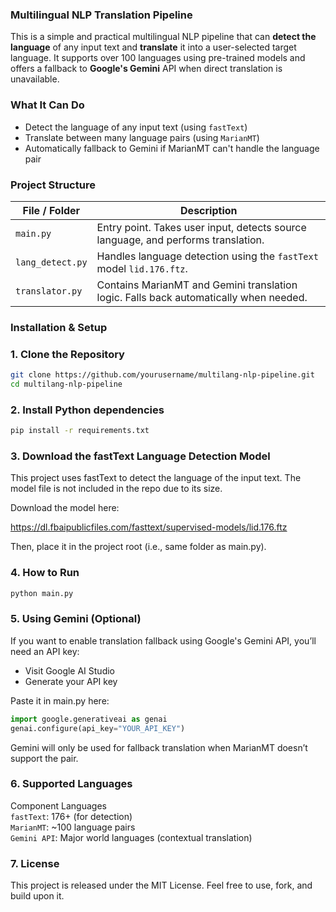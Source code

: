 ### Multilingual NLP Translation Pipeline

This is a simple and practical multilingual NLP pipeline that can **detect the language** of any input text and **translate** it into a user-selected target language.
It supports over 100 languages using pre-trained models and offers a fallback to **Google's Gemini** API when direct translation is unavailable.

### What It Can Do

- Detect the language of any input text (using `fastText`)  
- Translate between many language pairs (using `MarianMT`)  
- Automatically fallback to Gemini if MarianMT can't handle the language pair  
 
### Project Structure

| File / Folder         | Description |
|-----------------------|-------------|
| `main.py`             | Entry point. Takes user input, detects source language, and performs translation. |
| `lang_detect.py`      | Handles language detection using the `fastText` model `lid.176.ftz`. |
| `translator.py`       | Contains MarianMT and Gemini translation logic. Falls back automatically when needed. |

### Installation & Setup

### 1. Clone the Repository

```bash
git clone https://github.com/yourusername/multilang-nlp-pipeline.git
cd multilang-nlp-pipeline
```

### 2. Install Python dependencies

``` bash
pip install -r requirements.txt  
```

### 3. Download the fastText Language Detection Model
This project uses fastText to detect the language of the input text.
The model file is not included in the repo due to its size.

Download the model here:

https://dl.fbaipublicfiles.com/fasttext/supervised-models/lid.176.ftz

Then, place it in the project root (i.e., same folder as main.py).

### 4. How to Run

``` bash
python main.py
```

### 5. Using Gemini (Optional)
If you want to enable translation fallback using Google's Gemini API, you’ll need an API key:

- Visit Google AI Studio
- Generate your API key

Paste it in main.py here:

```python
import google.generativeai as genai
genai.configure(api_key="YOUR_API_KEY")
```
Gemini will only be used for fallback translation when MarianMT doesn’t support the pair.

### 6. Supported Languages
Component	Languages  
`fastText`: 176+ (for detection)  
`MarianMT`: ~100 language pairs  
`Gemini API`: Major world languages (contextual translation)  

### 7. License
This project is released under the MIT License.
Feel free to use, fork, and build upon it.

